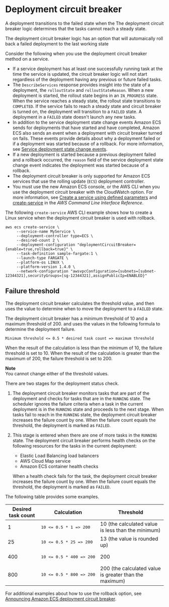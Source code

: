 # Deployment circuit breaker<a name="deployment-circuit-breaker"></a>

A deployment transitions to the failed state when the The deployment circuit breaker logic determines that the tasks cannot reach a steady state\. 

The deployment circuit breaker logic has an option that will automaically roll back a failed deployment to the last working state

Consider the following when you use the deployment circuit breaker method on a service\.
+ If a service deployment has at least one successfully running task at the time the service is updated, the circuit breaker logic will not start regardless of the deployment having any previous or future failed tasks\.
+ The `DescribeServices` response provides insight into the state of a deployment, the `rolloutState` and `rolloutStateReason`\. When a new deployment is started, the rollout state begins in an `IN_PROGRESS` state\. When the service reaches a steady state, the rollout state transitions to `COMPLETED`\. If the service fails to reach a steady state and circuit breaker is turned on, the deployment will transition to a `FAILED` state\. A deployment in a `FAILED` state doesn't launch any new tasks\.
+ In addition to the service deployment state change events Amazon ECS sends for deployments that have started and have completed, Amazon ECS also sends an event when a deployment with circuit breaker turned on fails\. These events provide details about why a deployment failed or if a deployment was started because of a rollback\. For more information, see [Service deployment state change events](ecs_cwe_events.md#ecs_service_deployment_events)\.
+ If a new deployment is started because a previous deployment failed and a rollback occurred, the `reason` field of the service deployment state change event indicates the deployment was started because of a rollback\.
+ The deployment circuit breaker is only supported for Amazon ECS services that use the rolling update \(`ECS`\) deployment controller\.
+ You must use the new Amazon ECS console, or the AWS CLI when you use the deployment circuit breaker with the CloudWatch option\. For more information, see [Create a service using defined parameters](create-service-console-v2.md#create-custom-service) and [create\-service](https://docs.aws.amazon.com/cli/latest/reference/ecs/create-service.html) in the *AWS Command Line Interface Reference*\.

The following `create-service` AWS CLI example shows how to create a Linux service when the deployment circuit breaker is used with rollback\.

```
aws ecs create-service \
     --service-name MyService \
     --deployment-controller type=ECS \
     --desired-count 2 \
     --deployment-configuration "deploymentCircuitBreaker={enable=true,rollback=true}" \
     --task-definition sample-fargate:1 \
     --launch-type FARGATE \
     --platform-os LINUX \
     --platform-version 1.4.0 \
     --network-configuration "awsvpcConfiguration={subnets=[subnet-12344321],securityGroups=[sg-12344321],assignPublicIp=ENABLED}"
```

## Failure threshold<a name="failure-threshold"></a>

The deployment circuit breaker calculates the threshold value, and then uses the value to determine when to move the deployment to a `FAILED` state\.

The deployment circuit breaker has a minimum threshold of 10 and a maximum threshold of 200\. and uses the values in the following formula to determine the deployment failure\.

```
Minimum threshold <= 0.5 * desired task count => maximum threshold
```

When the result of the calculation is less than the minimum of 10, the failure threshold is set to 10\. When the result of the calculation is greater than the maximum of 200, the failure threshold is set to 200\.

**Note**  
You cannot change either of the threshold values\.

There are two stages for the deployment status check\.

1. The deployment circuit breaker monitors tasks that are part of the deployment and checks for tasks that are in the `RUNNING` state\. The scheduler ignores the failure criteria when a task in the current deployment is in the `RUNNING` state and proceeds to the next stage\. When tasks fail to reach in the `RUNNING` state, the deployment circuit breaker increases the failure count by one\. When the failure count equals the threshold, the deployment is marked as `FAILED`\.

1. This stage is entered when there are one of more tasks in the `RUNNING` state\. The deployment circuit breaker performs health checks on the following resources for the tasks in the current deployment:
   + Elastic Load Balancing load balancers
   + AWS Cloud Map service
   + Amazon ECS container health checks

   When a health check fails for the task, the deployment circuit breaker increases the failure count by one\. When the failure count equals the threshold, the deployment is marked as `FAILED`\.

The following table provides some examples\.


| Desired task count | Calculation | Threshold | 
| --- | --- | --- | 
|  1  |  <pre>10 <= 0.5 * 1 => 200</pre>  | 10 \(the calculated value is less than the minimum\) | 
|  25  |  <pre>10 <= 0.5 * 25 => 200</pre>  | 13 \(the value is rounded up\) | 
|  400  |  <pre>10 <= 0.5 * 400 => 200</pre>  | 200 | 
|  800  |  <pre>10 <= 0.5 * 800 => 200</pre>  | 200 \(the calculated value is greater than the maximum\) | 

For additional examples about how to use the rollback option, see [Announcing Amazon ECS deployment circuit breaker](https://aws.amazon.com/blogs/containers/announcing-amazon-ecs-deployment-circuit-breaker/)\.